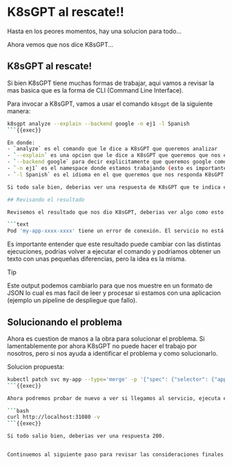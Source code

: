 # K8sGPT al rescate!!

Hasta en los peores momentos, hay una solucion para todo...

Ahora vemos que nos dice K8sGPT...

## K8sGPT al rescate!

Si bien K8sGPT tiene muchas formas de trabajar, aqui vamos a revisar la mas basica que es la forma de CLI (Command Line Interface).

Para invocar a K8sGPT, vamos a usar el comando `k8sgpt` de la siguiente manera:

```bash
k8sgpt analyze --explain --backend google -n ej1 -l Spanish
```{{exec}}

En donde:
- `analyze` es el comando que le dice a K8sGPT que queremos analizar
- `--explain` es una opcion que le dice a K8sGPT que queremos que nos explique el resultado
- `--backend google` para decir explicitamente que queremos google como backend (LLM)
- `-n ej1` es el namespace donde estamos trabajando (esto es importante, si no especificamos el namespace, K8sGPT buscara en todo el cluster, esto puede demorar mucho y salir muy caro xD)
- `-l Spanish` es el idioma en el que queremos que nos responda K8sGPT (para hacer mas facil las cosas no?)

Si todo sale bien, deberias ver una respuesta de K8sGPT que te indica el error que tiene el pod y como solucionarlo.

## Revisando el resultado

Revisemos el resultado que nos dio K8sGPT, deberias ver algo como esto:

```text
Pod 'my-app-xxxx-xxxx' tiene un error de conexión. El servicio no está disponible en el puerto 80. Asegúrate de que el contenedor esté escuchando en el puerto correcto y que el servicio esté configurado para redirigir al puerto correcto.
```

Es importante entender que este resultado puede cambiar con las distintas ejecuciones, podrias volver a ejecutar el comando y podriamos obtener un texto con unas pequeñas diferencias, pero la idea es la misma.

> [!TIP]
> Este output podemos cambiarlo para que nos muestre en un formato de JSON lo cual es mas facil de leer y procesar si estamos con una aplicacion (ejemplo un pipeline de despliegue que fallo).

## Solucionando el problema

Ahora es cuestion de manos a la obra para solucionar el problema. Si lamentablemente por ahora K8sGPT no puede hacer el trabajo por nosotros, pero si nos ayuda a identificar el problema y como solucionarlo.

Solucion propuesta:
```bash
kubectl patch svc my-app --type='merge' -p '{"spec": {"selector": {"app": "myapp"}}}'
```{{exec}}

Ahora podremos probar de nuevo a ver si llegamos al servicio, ejecuta el siguiente comando:

```bash
curl http://localhost:31080 -v
```{{exec}}

Si todo salio bien, deberias ver una respuesta 200.


Continuemos al siguiente paso para revisar las consideraciones finales...